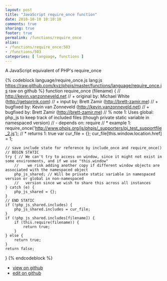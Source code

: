 ```yaml
---
layout: post
title: "JavaScript require_once function"
date: 2010-10-10 10:10:10
comments: true
sharing: true
footer: true
permalink: /functions/require_once
alias:
- /functions/require_once:503
- /functions/503
categories: [ language, functions ]
---
```

A JavaScript equivalent of PHP's require_once
<!-- more -->
{% codeblock language/require_once.js lang:js https://raw.github.com/kvz/phpjs/master/functions/language/require_once.js raw on github %}
function require_once (filename) {
    // http://kevin.vanzonneveld.net
    // +   original by: Michael White (http://getsprink.com)
    // +      input by: Brett Zamir (http://brett-zamir.me)
    // +   bugfixed by: Kevin van Zonneveld (http://kevin.vanzonneveld.net)
    // +   bugfixed by: Brett Zamir (http://brett-zamir.me)
    // %        note 1: Uses global: php_js to keep track of included files (though private static variable in namespaced version)
    // -    depends on: require
    // *     example 1: require_once('http://www.phpjs.org/js/phpjs/_supporters/pj_test_supportfile_2.js');
    // *     returns 1: true
    var cur_file = {};
    cur_file[this.window.location.href] = 1;

    // save include state for reference by include_once and require_once()
    // BEGIN STATIC
    try { // We can't try to access on window, since it might not exist in some environments, and if we use "this.window"
        //    we risk adding another copy if different window objects are associated with the namespaced object
        php_js_shared; // Will be private static variable in namespaced version or global in non-namespaced
        //   version since we wish to share this across all instances
    } catch (e) {
        php_js_shared = {};
    }
    // END STATIC
    if (!php_js_shared.includes) {
        php_js_shared.includes = cur_file;
    }
    if (!php_js_shared.includes[filename]) {
        if (this.require(filename)) {
            return true;
        }
    } else {
        return true;
    }
    return false;
}
{% endcodeblock %}
<ul>
 <li><a href="https://github.com/kvz/phpjs/blob/master/functions/language/require_once.js">view on github</a></li>
 <li><a href="https://github.com/kvz/phpjs/edit/master/functions/language/require_once.js">edit on github</a></li>
</ul>
